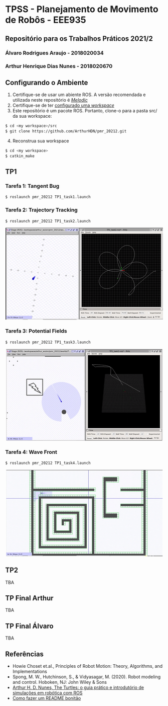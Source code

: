 # TPSS - Planejamento de Movimento de Robôs - EEE935
## Repositório para os Trabalhos Práticos 2021/2
### Álvaro Rodrigues Araujo - 2018020034
### Arthur Henrique Dias Nunes - 2018020670

## Configurando o Ambiente
1. Certifique-se de usar um abiente ROS. A versão recomendada e utilizada neste repositório é [*Melodic*](http://wiki.ros.org/melodic) 
2. Certifique-se de ter [configurado uma _workspace_](http://wiki.ros.org/catkin/Tutorials/create_a_workspace)
3. Este repositório é um pacote ROS. Portanto, clone-o para a pasta src/ da sua workspace:

```bash
$ cd <my workspace>/src
$ git clone https://github.com/ArthurHDN/pmr_20212.git
```

4. Reconstrua sua workspace

```bash
$ cd <my workspace>
$ catkin_make
```

## TP1
### Tarefa 1: Tangent Bug

```bash
$ roslaunch pmr_20212 TP1_task1.launch
```

### Tarefa 2: Trajectory Tracking

```bash
$ roslaunch pmr_20212 TP1_task2.launch
```
<div style="text-align:center"><img src="https://github.com/ArthurHDN/pmr_20212/blob/main/media/gif_trajectory_tracking.gif"/></div>

### Tarefa 3: Potential Fields

```bash
$ roslaunch pmr_20212 TP1_task3.launch
```
<div style="text-align:center"><img src="https://github.com/ArthurHDN/pmr_20212/blob/main/media/gif_potential_fields.gif"/></div>

### Tarefa 4: Wave Front

```bash
$ roslaunch pmr_20212 TP1_task4.launch
```
<div style="text-align:center"><img src="https://github.com/ArthurHDN/pmr_20212/blob/main/media/gif_wave_front.gif"/></div>

## TP2
TBA
## TP Final Arthur
TBA
## TP Final Álvaro
TBA
## Referências
- Howie Choset et.al., Principles of Robot Motion: Theory, Algorithms, and Implementations
- Spong, M. W., Hutchinson, S., & Vidyasagar, M. (2020). Robot modeling and control. Hoboken, NJ: John Wiley &
Sons
- [Arthur H. D. Nunes, The Turtles: o guia prático e introdutório de simulações em robótica com ROS](http://www.petee.cpdee.ufmg.br/minicursos_oficinas/#ros)
- [Como fazer um README bonitão](https://raullesteves.medium.com/github-como-fazer-um-readme-md-bonitão-c85c8f154f8)
